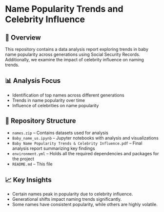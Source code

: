 # Name Popularity Trends and Celebrity Influence  

## 📌 Overview  
This repository contains a data analysis report exploring trends in baby name popularity across generations using Social Security Records. Additionally, we examine the impact of celebrity influence on naming trends.  

## 📊 Analysis Focus  
- Identification of top names across different generations  
- Trends in name popularity over time  
- Influence of celebrities on name popularity  

## 📂 Repository Structure  
- `names.zip` – Contains datasets used for analysis 
- `Baby_name_us.ipynb` – Jupyter notebooks with analysis and visualizations  
- `Baby Name Popularity Trends & Celebrity Influence.pdf` – Final analysis report summarizing key findings
- `environment.yml` – Holds all the required dependencies and packages for the project  
- `README.md` – This file  

## 📈 Key Insights  
- Certain names peak in popularity due to celebrity influence.  
- Generational shifts impact naming trends significantly.  
- Some names have consistent popularity, while others are highly volatile.  
